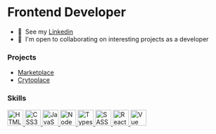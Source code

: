 Frontend Developer
=====================================================================================================================================

*   🧠  See my <a target="_blank" rel="noreferrer" href="https://www.linkedin.com/in/jhonnovax">Linkedin</a> 
*   🤝  I'm open to collaborating on interesting projects as a developer

### Projects

* <a href='https://marketplace-livid-eight.vercel.app/' target="_blank">Marketplace</a>
* <a href='https://cryptoplace-jet.vercel.app/' target="_blank">Crytoplace</a>

### Skills

<p align="left">
	<a href="https://developer.mozilla.org/en-US/docs/Glossary/HTML5" target="_blank" rel="noreferrer" title="HTML">
		<img src="https://github.com/jhonnovax/jhonnovax/blob/main/assets/html-icon.svg" width="36" height="36" alt="HTML5" />
	</a>
	<a href="https://www.w3.org/TR/CSS/#css" target="_blank" rel="noreferrer" title="CSS">
		<img src="https://github.com/jhonnovax/jhonnovax/blob/main/assets/css-icon.svg" width="36" height="36" alt="CSS3" />
	</a>
	<a href="https://developer.mozilla.org/en-US/docs/Web/JavaScript" target="_blank" rel="noreferrer" title="Javascript">
		<img src="https://github.com/jhonnovax/jhonnovax/blob/main/assets/javascript-icon.svg" width="36" height="36" alt="JavaScript" />
	</a>
	<a href="https://nodejs.org/" target="_blank" rel="noreferrer" title="Node">
		<img src="https://github.com/jhonnovax/jhonnovax/blob/main/assets/node-icon.svg" width="36" height="36" alt="Node" />
	</a>
	<a href="https://www.typescriptlang.org/" target="_blank" rel="noreferrer" title="Typescript">
		<img src="https://github.com/jhonnovax/jhonnovax/blob/main/assets/typescript-icon.svg" width="36" height="36" alt="Typescript" />
	</a>
	<a href="https://sass-lang.com/" target="_blank" rel="noreferrer" title="SASS">
		<img src="https://github.com/jhonnovax/jhonnovax/blob/main/assets/sass-icon.svg" width="36" height="36" alt="SASS" />
	</a>
	<a href="https://reactjs.org/" target="_blank" rel="noreferrer" title="React">
		<img src="https://github.com/jhonnovax/jhonnovax/blob/main/assets/react-icon.svg" width="36" height="36" alt="React" />
	</a> 
	<a href="https://vuejs.org/" target="_blank" rel="noreferrer" title="Vue">
		<img src="https://github.com/jhonnovax/jhonnovax/blob/main/assets/vue-icon.svg" width="36" height="36" alt="Vue" />
	</a>
</p>
